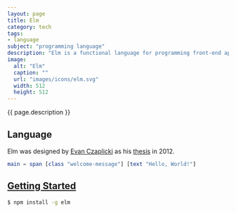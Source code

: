 ```yaml
---
layout: page
title: Elm
category: tech
tags:
- language
subject: "programming language"
description: "Elm is a functional language for programming front-end applications."
image:
  alt: "Elm"
  caption: ""
  url: "images/icons/elm.svg"
  width: 512
  height: 512
---
```


{{ page.description }}

Language
--------

Elm was designed by [Evan Czaplicki](http://evan.czaplicki.us/)
as his
[thesis](http://elm-lang.org/papers/concurrent-frp.pdf)
in 2012.

```elm
main = span [class "welcome-message"] [text "Hello, World!"]
```

[Getting Started](http://elm-lang.org/get-started)
---------------

```bash
$ npm install -g elm
```
